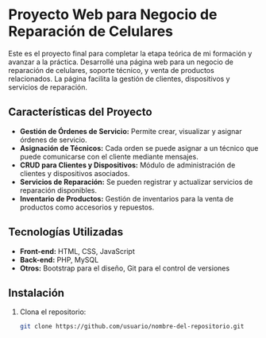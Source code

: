 # Proyecto Web para Negocio de Reparación de Celulares

Este es el proyecto final para completar la etapa teórica de mi formación y avanzar a la práctica. Desarrollé una página web para un negocio de reparación de celulares, soporte técnico, y venta de productos relacionados. La página facilita la gestión de clientes, dispositivos y servicios de reparación.

## Características del Proyecto

- **Gestión de Órdenes de Servicio:** Permite crear, visualizar y asignar órdenes de servicio.
- **Asignación de Técnicos:** Cada orden se puede asignar a un técnico que puede comunicarse con el cliente mediante mensajes.
- **CRUD para Clientes y Dispositivos:** Módulo de administración de clientes y dispositivos asociados.
- **Servicios de Reparación:** Se pueden registrar y actualizar servicios de reparación disponibles.
- **Inventario de Productos:** Gestión de inventarios para la venta de productos como accesorios y repuestos.

## Tecnologías Utilizadas

- **Front-end:** HTML, CSS, JavaScript
- **Back-end:** PHP, MySQL
- **Otros:** Bootstrap para el diseño, Git para el control de versiones

## Instalación

1. Clona el repositorio:

   ```bash
   git clone https://github.com/usuario/nombre-del-repositorio.git

